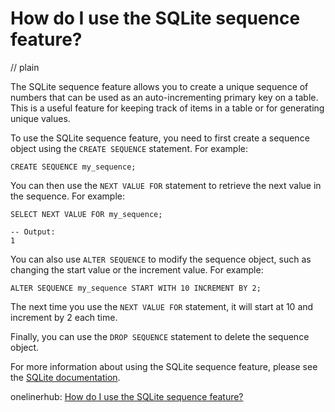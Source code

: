 # How do I use the SQLite sequence feature?
// plain

The SQLite sequence feature allows you to create a unique sequence of numbers that can be used as an auto-incrementing primary key on a table. This is a useful feature for keeping track of items in a table or for generating unique values.

To use the SQLite sequence feature, you need to first create a sequence object using the `CREATE SEQUENCE` statement. For example:

```
CREATE SEQUENCE my_sequence;
```

You can then use the `NEXT VALUE FOR` statement to retrieve the next value in the sequence. For example:

```
SELECT NEXT VALUE FOR my_sequence;

-- Output:
1
```

You can also use `ALTER SEQUENCE` to modify the sequence object, such as changing the start value or the increment value. For example:

```
ALTER SEQUENCE my_sequence START WITH 10 INCREMENT BY 2;
```

The next time you use the `NEXT VALUE FOR` statement, it will start at 10 and increment by 2 each time.

Finally, you can use the `DROP SEQUENCE` statement to delete the sequence object.

For more information about using the SQLite sequence feature, please see the [SQLite documentation](https://www.sqlite.org/lang_createsequence.html).

onelinerhub: [How do I use the SQLite sequence feature?](https://onelinerhub.com/sqlite/how-do-i-use-the-sqlite-sequence-feature)